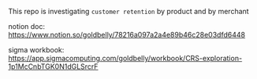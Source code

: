 This repo is investigating `customer retention` by product and by merchant

notion doc: https://www.notion.so/goldbelly/78216a097a2a4e89b46c28e03dfd6448

sigma workbook: https://app.sigmacomputing.com/goldbelly/workbook/CRS-exploration-1p1McCnbTGK0N1dGLSrcrF


